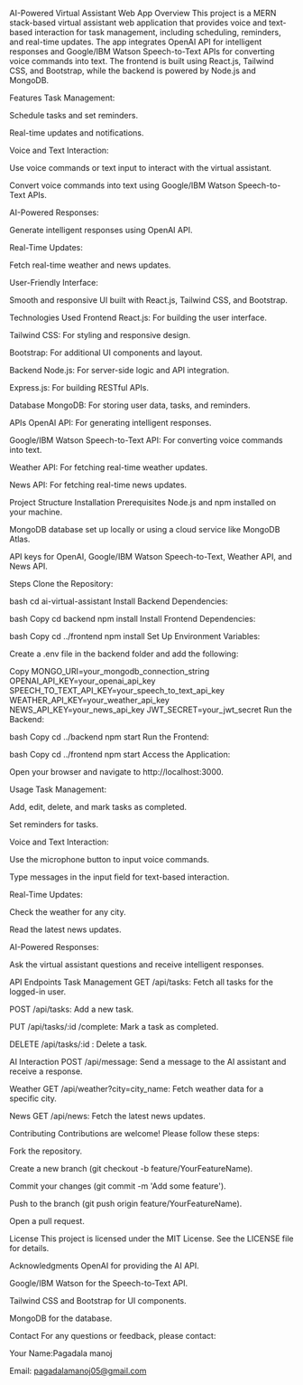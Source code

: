 AI-Powered Virtual Assistant Web App
Overview
This project is a MERN stack-based virtual assistant web application that provides voice and text-based interaction for task management, including scheduling, reminders, and real-time updates. The app integrates OpenAI API for intelligent responses and Google/IBM Watson Speech-to-Text APIs for converting voice commands into text. The frontend is built using React.js, Tailwind CSS, and Bootstrap, while the backend is powered by Node.js and MongoDB.

Features
Task Management:

Schedule tasks and set reminders.

Real-time updates and notifications.

Voice and Text Interaction:

Use voice commands or text input to interact with the virtual assistant.

Convert voice commands into text using Google/IBM Watson Speech-to-Text APIs.

AI-Powered Responses:

Generate intelligent responses using OpenAI API.

Real-Time Updates:

Fetch real-time weather and news updates.

User-Friendly Interface:

Smooth and responsive UI built with React.js, Tailwind CSS, and Bootstrap.

Technologies Used
Frontend
React.js: For building the user interface.

Tailwind CSS: For styling and responsive design.

Bootstrap: For additional UI components and layout.

Backend
Node.js: For server-side logic and API integration.

Express.js: For building RESTful APIs.

Database
MongoDB: For storing user data, tasks, and reminders.

APIs
OpenAI API: For generating intelligent responses.

Google/IBM Watson Speech-to-Text API: For converting voice commands into text.

Weather API: For fetching real-time weather updates.

News API: For fetching real-time news updates.

Project Structure
Installation
Prerequisites
Node.js and npm installed on your machine.

MongoDB database set up locally or using a cloud service like MongoDB Atlas.

API keys for OpenAI, Google/IBM Watson Speech-to-Text, Weather API, and News API.

Steps
Clone the Repository:

bash
cd ai-virtual-assistant
Install Backend Dependencies:

bash
Copy
cd backend
npm install
Install Frontend Dependencies:

bash
Copy
cd ../frontend
npm install
Set Up Environment Variables:

Create a .env file in the backend folder and add the following:

Copy
MONGO_URI=your_mongodb_connection_string
OPENAI_API_KEY=your_openai_api_key
SPEECH_TO_TEXT_API_KEY=your_speech_to_text_api_key
WEATHER_API_KEY=your_weather_api_key
NEWS_API_KEY=your_news_api_key
JWT_SECRET=your_jwt_secret
Run the Backend:

bash
Copy
cd ../backend
npm start
Run the Frontend:

bash
Copy
cd ../frontend
npm start
Access the Application:

Open your browser and navigate to http://localhost:3000.

Usage
Task Management:

Add, edit, delete, and mark tasks as completed.

Set reminders for tasks.

Voice and Text Interaction:

Use the microphone button to input voice commands.

Type messages in the input field for text-based interaction.

Real-Time Updates:

Check the weather for any city.

Read the latest news updates.

AI-Powered Responses:

Ask the virtual assistant questions and receive intelligent responses.

API Endpoints
Task Management
GET /api/tasks: Fetch all tasks for the logged-in user.

POST /api/tasks: Add a new task.

PUT /api/tasks/:id /complete: Mark a task as completed.

DELETE /api/tasks/:id : Delete a task.

AI Interaction
POST /api/message: Send a message to the AI assistant and receive a response.

Weather
GET /api/weather?city=city_name: Fetch weather data for a specific city.

News
GET /api/news: Fetch the latest news updates.

Contributing
Contributions are welcome! Please follow these steps:

Fork the repository.

Create a new branch (git checkout -b feature/YourFeatureName).

Commit your changes (git commit -m 'Add some feature').

Push to the branch (git push origin feature/YourFeatureName).

Open a pull request.

License
This project is licensed under the MIT License. See the LICENSE file for details.

Acknowledgments
OpenAI for providing the AI API.

Google/IBM Watson for the Speech-to-Text API.

Tailwind CSS and Bootstrap for UI components.

MongoDB for the database.

Contact
For any questions or feedback, please contact:

Your Name:Pagadala manoj 

Email: pagadalamanoj05@gmail.com
